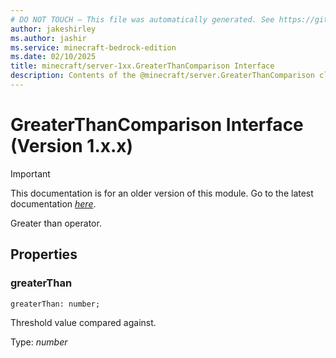 ```yaml
---
# DO NOT TOUCH — This file was automatically generated. See https://github.com/mojang/minecraftapidocsgenerator to modify descriptions, examples, etc.
author: jakeshirley
ms.author: jashir
ms.service: minecraft-bedrock-edition
ms.date: 02/10/2025
title: minecraft/server-1xx.GreaterThanComparison Interface
description: Contents of the @minecraft/server.GreaterThanComparison class (Version 1.x.x).
---
```

# GreaterThanComparison Interface (Version 1.x.x)

> [!IMPORTANT]
> This documentation is for an older version of this module. Go to the latest documentation [*here*](../../../scriptapi/minecraft/server/GreaterThanComparison.md).

Greater than operator.

## Properties

### **greaterThan**
`greaterThan: number;`

Threshold value compared against.

Type: *number*
